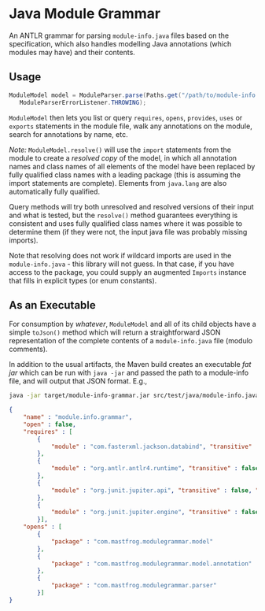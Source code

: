 Java Module Grammar
===================

An ANTLR grammar for parsing `module-info.java` files based on the specification, which
also handles modelling Java annotations (which modules may have) and their contents.

Usage
-----

```java
ModuleModel model = ModuleParser.parse(Paths.get("/path/to/module-info.java"), 
   ModuleParserErrorListener.THROWING);
```

`ModuleModel` then lets you list or query `requires`, `opens`, `provides`, `uses` or `exports` statements
in the module file, walk any annotations on the module, search for annotations by name, etc.

_Note:_ `ModuleModel.resolve()` will use the `import` statements from the module to create a _resolved copy_
of the model, in which all annotation names and class names of all elements of the model have been replaced
by fully qualified class names with a leading package (this is assuming the import statements are complete).
Elements from `java.lang` are also automatically fully qualified.

Query methods will try both unresolved and resolved versions of their input and what is tested, but the
`resolve()` method guarantees everything is consistent and uses fully qualified class names where it was possible
to determine them (if they were not, the input java file was probably missing imports).

Note that resolving does not work if wildcard imports are used in the `module-info.java` - this library will
not guess.  In that case, if you have access to the package, you could supply an augmented `Imports` instance
that fills in explicit types (or enum constants).

As an Executable
----------------

For consumption by _whatever_, `ModuleModel` and all of its child objects have a simple
`toJson()` method which will return a straightforward JSON representation of the complete
contents of a `module-info.java` file (modulo comments).

In addition to the usual artifacts, the Maven build creates an executable _fat jar_ which
can be run with `java -jar` and passed the path to a module-info file, and will output that
JSON format. E.g.,

```sh
java -jar target/module-info-grammar.jar src/test/java/module-info.java
```

```json
{
    "name" : "module.info.grammar",
    "open" : false,
    "requires" : [
        {
            "module" : "com.fasterxml.jackson.databind", "transitive" : true, "static" : false
        },
        {
            "module" : "org.antlr.antlr4.runtime", "transitive" : false, "static" : false
        },
        {
            "module" : "org.junit.jupiter.api", "transitive" : false, "static" : false
        },
        {
            "module" : "org.junit.jupiter.engine", "transitive" : false, "static" : false
        }],
    "opens" : [
        {
            "package" : "com.mastfrog.modulegrammar.model"
        },
        {
            "package" : "com.mastfrog.modulegrammar.model.annotation"
        },
        {
            "package" : "com.mastfrog.modulegrammar.parser"
        }]
}
```